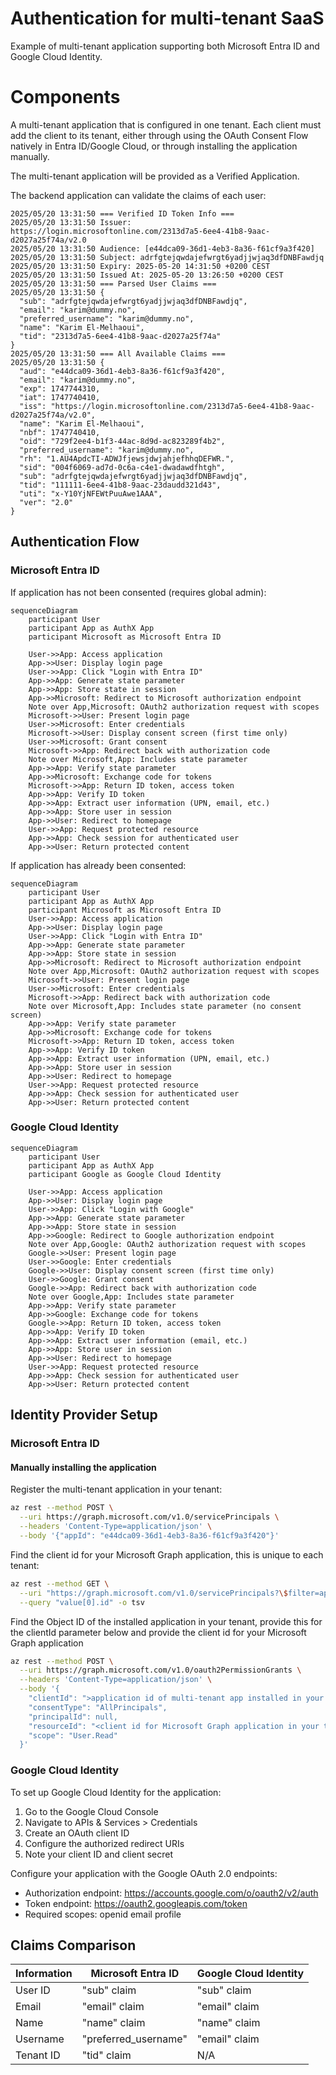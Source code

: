 # Authentication for multi-tenant SaaS

Example of multi-tenant application supporting both Microsoft Entra ID and Google Cloud Identity.

# Components
A multi-tenant application that is configured in one tenant. Each client must add the client to its tenant, either through using the OAuth Consent Flow natively in Entra ID/Google Cloud, or through installing the application manually.

The multi-tenant application will be provided as a Verified Application.

The backend application can validate the claims of each user:

```
2025/05/20 13:31:50 === Verified ID Token Info ===
2025/05/20 13:31:50 Issuer: https://login.microsoftonline.com/2313d7a5-6ee4-41b8-9aac-d2027a25f74a/v2.0
2025/05/20 13:31:50 Audience: [e44dca09-36d1-4eb3-8a36-f61cf9a3f420]
2025/05/20 13:31:50 Subject: adrfgtejqwdajefwrgt6yadjjwjaq3dfDNBFawdjq
2025/05/20 13:31:50 Expiry: 2025-05-20 14:31:50 +0200 CEST
2025/05/20 13:31:50 Issued At: 2025-05-20 13:26:50 +0200 CEST
2025/05/20 13:31:50 === Parsed User Claims ===
2025/05/20 13:31:50 {
  "sub": "adrfgtejqwdajefwrgt6yadjjwjaq3dfDNBFawdjq",
  "email": "karim@dummy.no",
  "preferred_username": "karim@dummy.no",
  "name": "Karim El-Melhaoui",
  "tid": "2313d7a5-6ee4-41b8-9aac-d2027a25f74a"
}
2025/05/20 13:31:50 === All Available Claims ===
2025/05/20 13:31:50 {
  "aud": "e44dca09-36d1-4eb3-8a36-f61cf9a3f420",
  "email": "karim@dummy.no",
  "exp": 1747744310,
  "iat": 1747740410,
  "iss": "https://login.microsoftonline.com/2313d7a5-6ee4-41b8-9aac-d2027a25f74a/v2.0",
  "name": "Karim El-Melhaoui",
  "nbf": 1747740410,
  "oid": "729f2ee4-b1f3-44ac-8d9d-ac823289f4b2",
  "preferred_username": "karim@dummy.no",
  "rh": "1.AU4ApdcTI-ADWJfjewsjdwjahjefhhqDEFWR.",
  "sid": "004f6069-ad7d-0c6a-c4e1-dwadawdfhtgh",
  "sub": "adrfgtejqwdajefwrgt6yadjjwjaq3dfDNBFawdjq",
  "tid": "111111-6ee4-41b8-9aac-23daudd321d43",
  "uti": "x-Y10YjNFEWtPuuAwe1AAA",
  "ver": "2.0"
}
```

## Authentication Flow

### Microsoft Entra ID

If application has not been consented (requires global admin):

```mermaid
sequenceDiagram
    participant User
    participant App as AuthX App
    participant Microsoft as Microsoft Entra ID
    
    User->>App: Access application
    App->>User: Display login page
    User->>App: Click "Login with Entra ID"
    App->>App: Generate state parameter
    App->>App: Store state in session
    App->>Microsoft: Redirect to Microsoft authorization endpoint
    Note over App,Microsoft: OAuth2 authorization request with scopes
    Microsoft->>User: Present login page
    User->>Microsoft: Enter credentials
    Microsoft->>User: Display consent screen (first time only)
    User->>Microsoft: Grant consent
    Microsoft->>App: Redirect back with authorization code
    Note over Microsoft,App: Includes state parameter
    App->>App: Verify state parameter
    App->>Microsoft: Exchange code for tokens
    Microsoft->>App: Return ID token, access token
    App->>App: Verify ID token
    App->>App: Extract user information (UPN, email, etc.)
    App->>App: Store user in session
    App->>User: Redirect to homepage
    User->>App: Request protected resource
    App->>App: Check session for authenticated user
    App->>User: Return protected content
```

If application has already been consented:

```mermaid
sequenceDiagram
    participant User
    participant App as AuthX App
    participant Microsoft as Microsoft Entra ID
    User->>App: Access application
    App->>User: Display login page
    User->>App: Click "Login with Entra ID"
    App->>App: Generate state parameter
    App->>App: Store state in session
    App->>Microsoft: Redirect to Microsoft authorization endpoint
    Note over App,Microsoft: OAuth2 authorization request with scopes
    Microsoft->>User: Present login page
    User->>Microsoft: Enter credentials
    Microsoft->>App: Redirect back with authorization code
    Note over Microsoft,App: Includes state parameter (no consent screen)
    App->>App: Verify state parameter
    App->>Microsoft: Exchange code for tokens
    Microsoft->>App: Return ID token, access token
    App->>App: Verify ID token
    App->>App: Extract user information (UPN, email, etc.)
    App->>App: Store user in session
    App->>User: Redirect to homepage
    User->>App: Request protected resource
    App->>App: Check session for authenticated user
    App->>User: Return protected content
```

### Google Cloud Identity

```mermaid
sequenceDiagram
    participant User
    participant App as AuthX App
    participant Google as Google Cloud Identity
    
    User->>App: Access application
    App->>User: Display login page
    User->>App: Click "Login with Google"
    App->>App: Generate state parameter
    App->>App: Store state in session
    App->>Google: Redirect to Google authorization endpoint
    Note over App,Google: OAuth2 authorization request with scopes
    Google->>User: Present login page
    User->>Google: Enter credentials
    Google->>User: Display consent screen (first time only)
    User->>Google: Grant consent
    Google->>App: Redirect back with authorization code
    Note over Google,App: Includes state parameter
    App->>App: Verify state parameter
    App->>Google: Exchange code for tokens
    Google->>App: Return ID token, access token
    App->>App: Verify ID token
    App->>App: Extract user information (email, etc.)
    App->>App: Store user in session
    App->>User: Redirect to homepage
    User->>App: Request protected resource
    App->>App: Check session for authenticated user
    App->>User: Return protected content
```

## Identity Provider Setup

### Microsoft Entra ID

#### Manually installing the application

Register the multi-tenant application in your tenant:

```bash
az rest --method POST \
  --uri https://graph.microsoft.com/v1.0/servicePrincipals \
  --headers 'Content-Type=application/json' \
  --body '{"appId": "e44dca09-36d1-4eb3-8a36-f61cf9a3f420"}'
```

Find the client id for your Microsoft Graph application, this is unique to each tenant:
```bash
az rest --method GET \
  --uri "https://graph.microsoft.com/v1.0/servicePrincipals?\$filter=appId eq '00000003-0000-0000-c000-000000000000'" \
  --query "value[0].id" -o tsv
```

Find the Object ID of the installed application in your tenant, provide this for the clientId parameter below and provide the client id for your Microsoft Graph application
```bash
az rest --method POST \
  --uri https://graph.microsoft.com/v1.0/oauth2PermissionGrants \
  --headers 'Content-Type=application/json' \
  --body '{
    "clientId": ">application id of multi-tenant app installed in your tenant>",
    "consentType": "AllPrincipals",
    "principalId": null,
    "resourceId": "<client id for Microsoft Graph application in your tenant>",
    "scope": "User.Read"
  }'
```

### Google Cloud Identity

To set up Google Cloud Identity for the application:

1. Go to the Google Cloud Console
2. Navigate to APIs & Services > Credentials
3. Create an OAuth client ID
4. Configure the authorized redirect URIs
5. Note your client ID and client secret

Configure your application with the Google OAuth 2.0 endpoints:
- Authorization endpoint: https://accounts.google.com/o/oauth2/v2/auth
- Token endpoint: https://oauth2.googleapis.com/token
- Required scopes: openid email profile

## Claims Comparison

| Information | Microsoft Entra ID | Google Cloud Identity |
|-------------|-------------------|----------------------|
| User ID     | "sub" claim       | "sub" claim          |
| Email       | "email" claim     | "email" claim        |
| Name        | "name" claim      | "name" claim         |
| Username    | "preferred_username" | "email" claim     |
| Tenant ID   | "tid" claim       | N/A                  |

